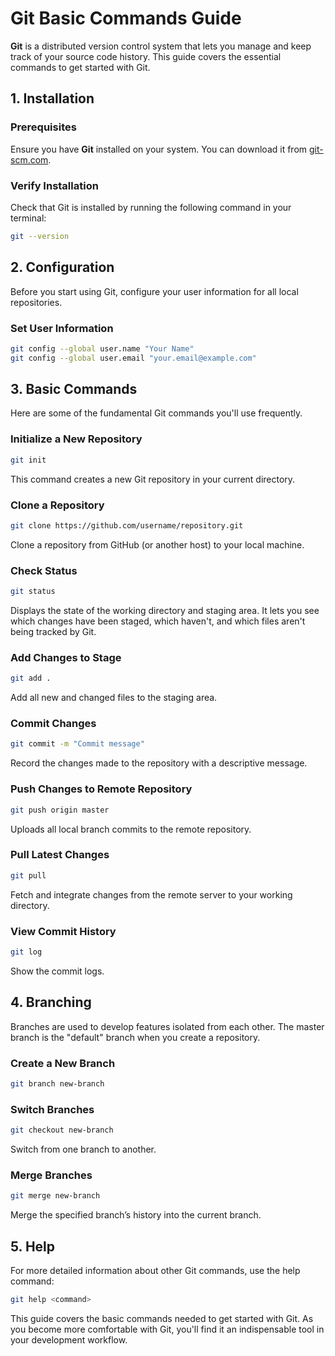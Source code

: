 
# Git Basic Commands Guide

**Git** is a distributed version control system that lets you manage and keep track of your source code history. This guide covers the essential commands to get started with Git.

## 1. Installation

### Prerequisites

Ensure you have **Git** installed on your system. You can download it from [git-scm.com](https://git-scm.com/).

### Verify Installation

Check that Git is installed by running the following command in your terminal:

```bash
git --version
```

## 2. Configuration

Before you start using Git, configure your user information for all local repositories.

### Set User Information

```bash
git config --global user.name "Your Name"
git config --global user.email "your.email@example.com"
```

## 3. Basic Commands

Here are some of the fundamental Git commands you'll use frequently.

### Initialize a New Repository

```bash
git init
```

This command creates a new Git repository in your current directory.

### Clone a Repository

```bash
git clone https://github.com/username/repository.git
```

Clone a repository from GitHub (or another host) to your local machine.

### Check Status

```bash
git status
```

Displays the state of the working directory and staging area. It lets you see which changes have been staged, which haven't, and which files aren't being tracked by Git.

### Add Changes to Stage

```bash
git add .
```

Add all new and changed files to the staging area.

### Commit Changes

```bash
git commit -m "Commit message"
```

Record the changes made to the repository with a descriptive message.

### Push Changes to Remote Repository

```bash
git push origin master
```

Uploads all local branch commits to the remote repository.

### Pull Latest Changes

```bash
git pull
```

Fetch and integrate changes from the remote server to your working directory.

### View Commit History

```bash
git log
```

Show the commit logs.

## 4. Branching

Branches are used to develop features isolated from each other. The master branch is the "default" branch when you create a repository.

### Create a New Branch

```bash
git branch new-branch
```

### Switch Branches

```bash
git checkout new-branch
```

Switch from one branch to another.

### Merge Branches

```bash
git merge new-branch
```

Merge the specified branch’s history into the current branch.

## 5. Help

For more detailed information about other Git commands, use the help command:

```bash
git help <command>
```

This guide covers the basic commands needed to get started with Git. As you become more comfortable with Git, you'll find it an indispensable tool in your development workflow.